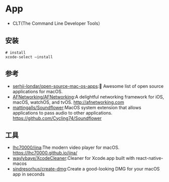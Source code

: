 # App

* CLT(The Command Line Developer Tools）

## 安装

```
# install
xcode-select –install
```

## 参考

* [serhii-londar/open-source-mac-os-apps](https://github.com/serhii-londar/open-source-mac-os-apps):🚀 Awesome list of open source applications for macOS.
* [AFNetworking/AFNetworking](https://github.com/AFNetworking/AFNetworking):A delightful networking framework for iOS, macOS, watchOS, and tvOS. http://afnetworking.com
* [mattingalls/Soundflower](https://github.com/mattingalls/Soundflower):MacOS system extension that allows applications to pass audio to other applications. https://github.com/Cycling74/Soundflower

## 工具

* [lhc70000/iina](https://github.com/lhc70000/iina):The modern video player for macOS. https://lhc70000.github.io/iina/
* [waylybaye/XcodeCleaner](https://github.com/waylybaye/XcodeCleaner):Cleaner for Xcode.app built with react-native-macos
* [sindresorhus/create-dmg](https://github.com/sindresorhus/create-dmg):Create a good-looking DMG for your macOS app in seconds
